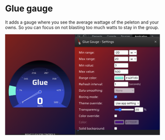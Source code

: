 Glue gauge
========

It adds a gauge where you see the average wattage of the peleton and your owns.
So you can focus on not blasting too much watts to stay in the group.

<img src="./gauge-preview.png" />